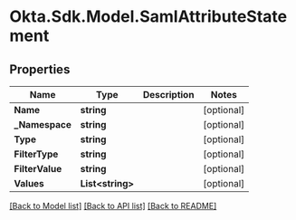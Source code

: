 # Okta.Sdk.Model.SamlAttributeStatement
## Properties

Name | Type | Description | Notes
------------ | ------------- | ------------- | -------------
**Name** | **string** |  | [optional] 
**_Namespace** | **string** |  | [optional] 
**Type** | **string** |  | [optional] 
**FilterType** | **string** |  | [optional] 
**FilterValue** | **string** |  | [optional] 
**Values** | **List&lt;string&gt;** |  | [optional] 

[[Back to Model list]](../README.md#documentation-for-models) [[Back to API list]](../README.md#documentation-for-api-endpoints) [[Back to README]](../README.md)

